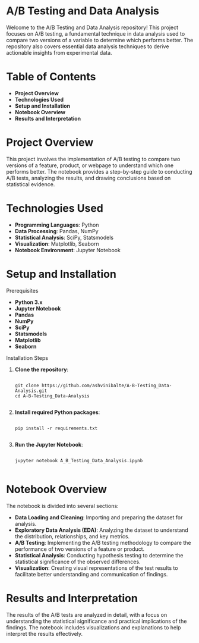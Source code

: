 <h1><b>A/B Testing and Data Analysis</b></h1>
Welcome to the A/B Testing and Data Analysis repository! This project focuses on A/B testing, a fundamental technique in data analysis used to compare two versions of a variable to determine which performs better. The repository also covers essential data analysis techniques to derive actionable insights from experimental data.

<h1><b>Table of Contents</b></h1>
<ul>
  <li><b>Project Overview</b></li>
  <li><b>Technologies Used</b></li>
  <li><b>Setup and Installation</b></li>
  <li><b>Notebook Overview</b></li>
  <li><b>Results and Interpretation</b></li>

</ul>
<h1><b>Project Overview</b></h1>
This project involves the implementation of A/B testing to compare two versions of a feature, product, or webpage to understand which one performs better. The notebook provides a step-by-step guide to conducting A/B tests, analyzing the results, and drawing conclusions based on statistical evidence.

<h1><b>Technologies Used</b></h1>
<ul>
  <li><b>Programming Languages</b>: Python</li>
  <li><b>Data Processing</b>: Pandas, NumPy</li>
  <li><b>Statistical Analysis</b>: SciPy, Statsmodels</li>
  <li><b>Visualization</b>: Matplotlib, Seaborn</li>
  <li><b>Notebook Environment</b>: Jupyter Notebook</li>
</ul>
<h1><b>Setup and Installation</b></h1>
Prerequisites

<ul>
  <li><b>Python 3.x</b></li>
  <li><b>Jupyter Notebook</b></li>
  <li><b>Pandas</b></li>
  <li><b>NumPy</b></li>
  <li><b>SciPy</b></li>
  <li><b>Statsmodels</b></li>
  <li><b>Matplotlib</b></li>
  <li><b>Seaborn</b></li>
</ul>
Installation Steps

<ol>
  <li><b>Clone the repository</b>:
    <pre><code>
git clone https://github.com/ashvinibalte/A-B-Testing_Data-Analysis.git
cd A-B-Testing_Data-Analysis
    </code></pre>
  </li>
  <li><b>Install required Python packages</b>:
    <pre><code>
pip install -r requirements.txt
    </code></pre>
  </li>
  <li><b>Run the Jupyter Notebook</b>:
    <pre><code>
jupyter notebook A_B_Testing_Data_Analysis.ipynb
    </code></pre>
  </li>
</ol>
<h1><b>Notebook Overview</b></h1>
The notebook is divided into several sections:

<ul>
  <li><b>Data Loading and Cleaning</b>: Importing and preparing the dataset for analysis.</li>
  <li><b>Exploratory Data Analysis (EDA)</b>: Analyzing the dataset to understand the distribution, relationships, and key metrics.</li>
  <li><b>A/B Testing</b>: Implementing the A/B testing methodology to compare the performance of two versions of a feature or product.</li>
  <li><b>Statistical Analysis</b>: Conducting hypothesis testing to determine the statistical significance of the observed differences.</li>
  <li><b>Visualization</b>: Creating visual representations of the test results to facilitate better understanding and communication of findings.</li>
</ul>
<h1><b>Results and Interpretation</b></h1>
The results of the A/B tests are analyzed in detail, with a focus on understanding the statistical significance and practical implications of the findings. The notebook includes visualizations and explanations to help interpret the results effectively.

